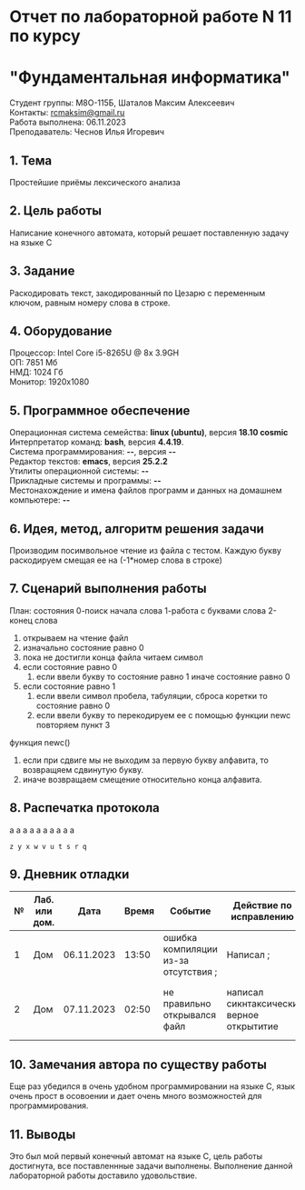 # Отчет по лабораторной работе N 11 по курсу
# "Фундаментальная информатика"

Студент группы: M8О-115Б, Шаталов Максим Алексеевич\
Контакты: rcmaksim@gmail.ru \
Работа выполнена: 06.11.2023\
Преподаватель: Чеснов Илья Игоревич

## 1. Тема

Простейшие приёмы лексического анализа

## 2. Цель работы

Написание конечного автомата, который решает поставленную задачу на языке C

## 3. Задание

Раскодировать текст, закодированный по Цезарю с переменным ключом, равным номеру слова в строке.

## 4. Оборудование

Процессор: Intel Core i5-8265U @ 8x 3.9GH\
ОП: 7851 Мб\
НМД: 1024 Гб\
Монитор: 1920x1080

## 5. Программное обеспечение

Операционная система семейства: **linux (ubuntu)**, версия **18.10 cosmic**\
Интерпретатор команд: **bash**, версия **4.4.19**.\
Система программирования: **--**, версия **--**\
Редактор текстов: **emacs**, версия **25.2.2**\
Утилиты операционной системы: **--**\
Прикладные системы и программы: **--**\
Местонахождение и имена файлов программ и данных на домашнем компьютере: **--**

## 6. Идея, метод, алгоритм решения задачи

Производим посимвольное чтение из файла с тестом. Каждую букву раскодируем смещая ее на (-1*номер слова в строке)
## 7. Сценарий выполнения работы

План:
состояния 0-поиск начала слова 1-работа с буквами слова 2-конец слова

1. открываем на чтение файл
2. изначально состояние равно 0
3. пока не достигли конца файла читаем символ
4. если состояние равно 0
	1. если ввели букву то состояние равно 1 иначе состояние равно 0
5. если состояние равно 1
	1. если ввели символ пробела, табуляции, сброса коретки то состояние равно 0
	2. если ввели букву то перекодируем ее с помощью функции newc
повторяем пункт 3

функция newc()
1. если при сдвиге мы не выходим за первую букву алфавита, то возвращяем сдвинутую букву.
2. иначе возвращаем смещение относительно конца алфавита.

## 8. Распечатка протокола

a a a a a a a a a a

```
z y x w v u t s r q

```

## 9. Дневник отладки

| № | Лаб. или дом. | Дата       | Время     | Событие                                                | Действие по исправлению   | Примечание     |
|---|---------------|------------|-----------|--------------------------------------------------------|---------------------------|----------------|
|1  | Дом           | 06.11.2023 | 13:50     | ошибка компиляции из-за отсутствия ;   | Написал ;             | Совсем забыл про ;| невнимательность
|2  | Дом           | 07.11.2023 | 02:50     | не правильно открывался файл              | написал сикнтаксически верное открытитие| не прочитал как правильно открывать файл|

## 10. Замечания автора по существу работы

Еще раз убедился в очень удобном программировании на языке C, язык очень прост в осовоении и дает очень много возможностей для программирования.

## 11. Выводы

Это был мой первый конечный автомат на языке C, цель работы достигнута, все поставленнные задачи выполнены. Выполнение данной лабораторной работы доставило удовольствие.

